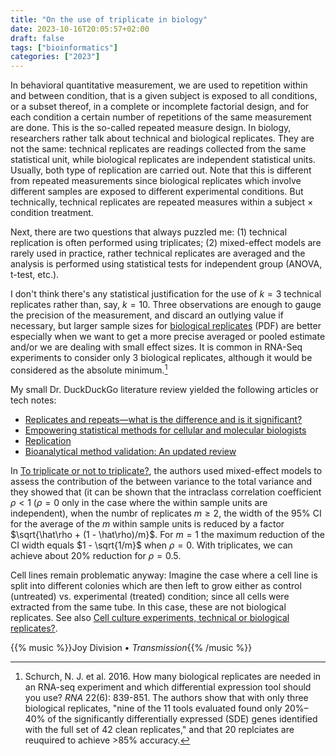 ```yaml
---
title: "On the use of triplicate in biology"
date: 2023-10-16T20:05:57+02:00
draft: false
tags: ["bioinformatics"]
categories: ["2023"]
---
```


In behavioral quantitative measurement, we are used to repetition within and between condition, that is a given subject is exposed to all conditions, or a subset thereof, in a complete or incomplete factorial design, and for each condition a certain number of repetitions of the same measurement are done. This is the so-called repeated measure design. In biology, researchers rather talk about technical and biological replicates. They are not the same: technical replicates are readings collected from the same statistical unit, while biological replicates are independent statistical units. Usually, both type of replication are carried out. Note that this is different from repeated measurements since biological replicates which involve different samples are exposed to different experimental conditions. But technically, technical replicates are repeated measures within a subject $\times$ condition treatment.

Next, there are two questions that always puzzled me: (1) technical replication is often performed using triplicates; (2) mixed-effect models are rarely used in practice, rather technical replicates are averaged and the analysis is performed using statistical tests for independent group (ANOVA, t-test, etc.).

I don't think there's any statistical justification for the use of $k=3$ technical replicates rather than, say, $k=10$. Three observations are enough to gauge the precision of the measurement, and discard an outlying value if necessary, but larger sample sizes for [biological replicates](https://www.walesgenepark.cardiff.ac.uk/wp-content/uploads/2020/10/WGPtech_replicates.pdf) (PDF) are better especially when we want to get a more precise averaged or pooled estimate and/or we are dealing with small effect sizes. It is common in RNA-Seq experiments to consider only 3 biological replicates, although it would be considered as the absolute minimum.[^1]

My small Dr. DuckDuckGo literature review yielded the following articles or tech notes:

- [Replicates and repeats—what is the difference and is it significant?](https://www.ncbi.nlm.nih.gov/pmc/articles/PMC3321166/)
- [Empowering statistical methods for cellular and molecular biologists](https://www.molbiolcell.org/doi/10.1091/mbc.E15-02-0076)
- [Replication](https://www.nature.com/articles/nmeth.3091)
- [Bioanalytical method validation: An updated review](https://www.ncbi.nlm.nih.gov/pmc/articles/PMC3658022/)

In [To triplicate or not to triplicate?](https://www.sciencedirect.com/science/article/pii/S0169743906001687), the authors used mixed-effect models to assess the contribution of the between variance to the total variance and they showed that (it can be shown that the intraclass correlation coefficient $\rho < 1$ ($\rho = 0$ only in the case where the within sample units are independent), when the numbr of replicates $m \geq 2$, the width of the 95% CI for the average of the $m$ within sample units is reduced by a factor $\sqrt{\hat\rho + (1 - \hat\rho)/m}$. For $m=1$ the maximum reduction of the CI width equals $1 - \sqrt{1/m}$ when $\rho = 0$. With triplicates, we can achieve about 20% reduction for $\rho = 0.5$.

Cell lines remain problematic anyway: Imagine the case where a cell line is split into different colonies which are then left to grow either as control (untreated) vs. experimental (treated) condition; since all cells were extracted from the same tube. In this case, these are not biological replicates. See also [Cell culture experiments, technical or biological replicates?](https://biology.stackexchange.com/questions/111030/cell-culture-experiments-technical-or-biological-replicates).

{{% music %}}Joy Division • _Transmission_{{% /music %}}

[^1]: Schurch, N. J. et al. 2016. How many biological replicates are needed in an RNA-seq experiment and which differential expression tool should you use? _RNA_ 22(6): 839-851. The authors show that with only three biological replicates, "nine of the 11 tools evaluated found only 20%–40% of the significantly differentially expressed (SDE) genes identified with the full set of 42 clean replicates," and that 20 replciates are reuquired to achieve >85% accuracy.

